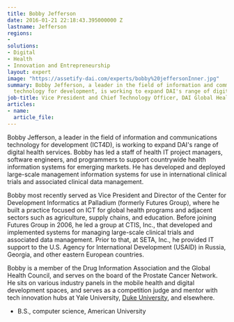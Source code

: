 ```yaml
---
title: Bobby Jefferson
date: 2016-01-21 22:18:43.395000000 Z
lastname: Jefferson
regions:
- 
solutions:
- Digital
- Health
- Innovation and Entrepreneurship
layout: expert
image: "https://assetify-dai.com/experts/bobby%20jeffersonInner.jpg"
summary: Bobby Jefferson, a leader in the field of information and communications
  technology for development, is working to expand DAI's range of digital health services.
job-title: Vice President and Chief Technology Officer, DAI Global Health
articles:
- name: 
  article_file: 
---
```


Bobby Jefferson, a leader in the field of information and communications technology for development (ICT4D), is working to expand DAI's range of digital health services. Bobby has led a staff of health IT project managers, software engineers, and programmers to support countrywide health information systems for emerging markets. He has developed and deployed large-scale management information systems for use in international clinical trials and associated clinical data management.

Bobby most recently served as Vice President and Director of the Center for Development Informatics at Palladium (formerly Futures Group), where he built a practice focused on ICT for global health programs and adjacent sectors such as agriculture, supply chains, and education. Before joining Futures Group in 2006, he led a group at CTIS, Inc., that developed and implemented systems for managing large-scale clinical trials and associated data management. Prior to that, at SETA, Inc., he provided IT support to the U.S. Agency for International Development (USAID) in Russia, Georgia, and other eastern European countries.

Bobby is a member of the Drug Information Association and the Global Health Council, and serves on the board of the Prostate Cancer Network. He sits on various industry panels in the mobile health and digital development spaces, and serves as a competition judge and mentor with tech innovation hubs at Yale University, [Duke University][3], and elsewhere.

* B.S., computer science, American University

[3]: https://www.youtube.com/watch?v=jgPFVXSdtWQ
